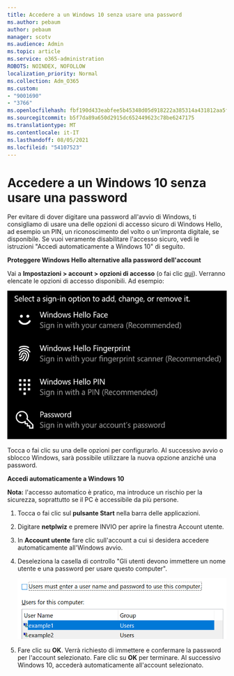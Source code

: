 ```yaml
---
title: Accedere a un Windows 10 senza usare una password
ms.author: pebaum
author: pebaum
manager: scotv
ms.audience: Admin
ms.topic: article
ms.service: o365-administration
ROBOTS: NOINDEX, NOFOLLOW
localization_priority: Normal
ms.collection: Adm_O365
ms.custom:
- "9001690"
- "3766"
ms.openlocfilehash: fbf190d433eabfee5b45348d05d918222a385314a431812aa5f5926aacf11560
ms.sourcegitcommit: b5f7da89a650d2915dc652449623c78be6247175
ms.translationtype: MT
ms.contentlocale: it-IT
ms.lasthandoff: 08/05/2021
ms.locfileid: "54107523"
---
```

# <a name="sign-in-to-windows-10-without-using-a-password"></a>Accedere a un Windows 10 senza usare una password

Per evitare di dover digitare una password all'avvio di Windows, ti consigliamo di usare una delle opzioni di accesso sicuro di Windows Hello, ad esempio un PIN, un riconoscimento del volto o un'impronta digitale, se disponibile. Se vuoi veramente disabilitare l'accesso sicuro, vedi le istruzioni "Accedi automaticamente a Windows 10" di seguito.

**Proteggere Windows Hello alternative alla password dell'account**

Vai a **Impostazioni > account > opzioni di accesso** (o fai clic [qui](ms-settings:signinoptions?activationSource=GetHelp)). Verranno elencate le opzioni di accesso disponibili. Ad esempio:

![Opzioni di accesso.](media/sign-in-options.png)

Tocca o fai clic su una delle opzioni per configurarlo. Al successivo avvio o sblocco Windows, sarà possibile utilizzare la nuova opzione anziché una password. 

**Accedi automaticamente a Windows 10**

**Nota:** l'accesso automatico è pratico, ma introduce un rischio per la sicurezza, soprattutto se il PC è accessibile da più persone. 

1. Tocca o fai clic sul **pulsante Start** nella barra delle applicazioni.

2. Digitare **netplwiz** e premere INVIO per aprire la finestra Account utente.

3. In **Account utente** fare clic sull'account a cui si desidera accedere automaticamente all'Windows avvio.

4. Deseleziona la casella di controllo "Gli utenti devono immettere un nome utente e una password per usare questo computer".

    ![Gli utenti devono immettere un nome utente e una password.](media/users-must-enter-username.png)

5. Fare clic su **OK**. Verrà richiesto di immettere e confermare la password per l'account selezionato. Fare clic su **OK** per terminare. Al successivo Windows 10, accederà automaticamente all'account selezionato.
